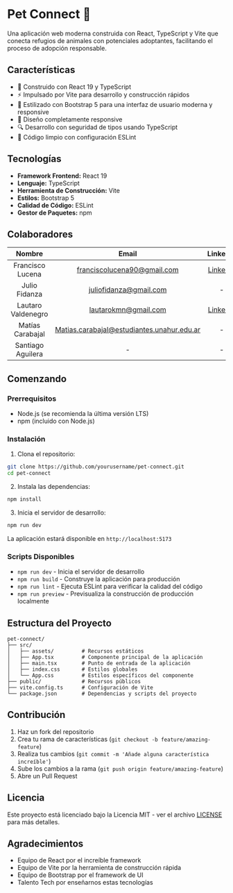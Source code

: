 # Pet Connect 🐾

Una aplicación web moderna construida con React, TypeScript y Vite que conecta refugios de animales con potenciales adoptantes, facilitando el proceso de adopción responsable.

## Características

- 🚀 Construido con React 19 y TypeScript
- ⚡ Impulsado por Vite para desarrollo y construcción rápidos
- 🎨 Estilizado con Bootstrap 5 para una interfaz de usuario moderna y responsive
- 📱 Diseño completamente responsive
- 🔍 Desarrollo con seguridad de tipos usando TypeScript
- 🧹 Código limpio con configuración ESLint

## Tecnologías

- **Framework Frontend:** React 19
- **Lenguaje:** TypeScript
- **Herramienta de Construcción:** Vite
- **Estilos:** Bootstrap 5
- **Calidad de Código:** ESLint
- **Gestor de Paquetes:** npm

## Colaboradores

| Nombre | Email | LinkedIn |
|:------:|:-----:|:--------:|
| Francisco Lucena | franciscolucena90@gmail.com | [LinkedIn](https://www.linkedin.com/in/franciscoivanlucena/) |
| Julio Fidanza | juliofidanza@gmail.com | - |
| Lautaro Valdenegro | lautarokmn@gmail.com | [LinkedIn](https://www.linkedin.com/in/lautaro-valdenegro-5bb8ab2b5/) |
| Matías Carabajal | Matias.carabajal@estudiantes.unahur.edu.ar | - |
| Santiago Aguilera | - | - |

## Comenzando

### Prerrequisitos

- Node.js (se recomienda la última versión LTS)
- npm (incluido con Node.js)

### Instalación

1. Clona el repositorio:
```bash
git clone https://github.com/yourusername/pet-connect.git
cd pet-connect
```

2. Instala las dependencias:
```bash
npm install
```

3. Inicia el servidor de desarrollo:
```bash
npm run dev
```

La aplicación estará disponible en `http://localhost:5173`

### Scripts Disponibles

- `npm run dev` - Inicia el servidor de desarrollo
- `npm run build` - Construye la aplicación para producción
- `npm run lint` - Ejecuta ESLint para verificar la calidad del código
- `npm run preview` - Previsualiza la construcción de producción localmente

## Estructura del Proyecto

```
pet-connect/
├── src/
│   ├── assets/         # Recursos estáticos
│   ├── App.tsx         # Componente principal de la aplicación
│   ├── main.tsx        # Punto de entrada de la aplicación
│   ├── index.css       # Estilos globales
│   └── App.css         # Estilos específicos del componente
├── public/             # Recursos públicos
├── vite.config.ts      # Configuración de Vite
└── package.json        # Dependencias y scripts del proyecto
```

## Contribución

1. Haz un fork del repositorio
2. Crea tu rama de características (`git checkout -b feature/amazing-feature`)
3. Realiza tus cambios (`git commit -m 'Añade alguna característica increíble'`)
4. Sube los cambios a la rama (`git push origin feature/amazing-feature`)
5. Abre un Pull Request

## Licencia

Este proyecto está licenciado bajo la Licencia MIT - ver el archivo [LICENSE](LICENSE) para más detalles.

## Agradecimientos

- Equipo de React por el increíble framework
- Equipo de Vite por la herramienta de construcción rápida
- Equipo de Bootstrap por el framework de UI
- Talento Tech por enseñarnos estas tecnologías
